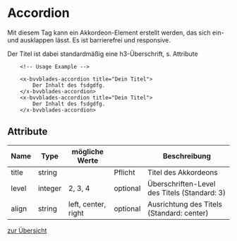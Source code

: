 # Accordion

Mit diesem Tag kann ein Akkordeon-Element erstellt werden, das sich ein- und ausklappen lässt. Es ist barrierefrei und responsive.

Der Titel ist dabei standardmäßig eine h3-Überschrift, s. Attribute

        <!-- Usage Example -->

        <x-bvvblades-accordion title="Dein Titel">
            Der Inhalt des fsdgdfg.
        </x-bvvblades-accordion>
        <x-bvvblades-accordion title="Dein Titel">
            Der Inhalt des fsdgdfg.
        </x-bvvblades-accordion>

## Attribute

| Name  | Type    | mögliche Werte      |          | Beschreibung                                 |
| ----- | ------- | ------------------- | -------- | -------------------------------------------- |
| title | string  |                     | Pflicht  | Titel des Akkordeons                         |
| level | integer | 2, 3, 4             | optional | Überschriften-Level des Titels (Standard: 3) |
| align | string  | left, center, right | optional | Ausrichtung des Titels (Standard: center)    |


[zur Übersicht](../../README.md)
